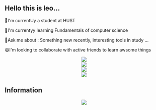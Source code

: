 
<!--
**leo59123/leo59123** is a ✨ _special_ ✨ repository because its `README.md` (this file) appears on your GitHub profile.
-->
## Hello this is leo...

🎒I'm currentUy a student at HUST

💾I'm currentyy learning Fundamentals of computer science

💭Ask me about : Something new recently, interesting tools in study ...

😄I'm looking to collaborate with active friends to learn awsome things

<!--show most use language -->
<div align="center"> <img src="https://github-readme-stats.vercel.app/api/top-langs/?username=leo59123&hide_title=true&hide_border=true&layout=compact&langs_count=6&text_color=000&icon_color=fff&bg_color=0,52fa5a,4dfcff,c64dff&theme=graywhite" /> </div>
 

<div align="center"> <img src="https://visitor-badge.glitch.me/badge?page_id=leo59123" /> </div>


<div align="center"> <img src="https://activity-graph.herokuapp.com/graph?username=leo59123&theme=xcode" /> </div>


 <div align="center"> <img src="https://github-readme-stats.vercel.app/api?username=leo59123&hide_title=true&hide_border=true&layout=compact&langs_count=6&text_color=000&icon_color=fff&bg_color=0,52fa5a,4dfcff,c64dff&theme=graywhite" /> </div>

## Information
<div align="center"> <img src="https://metrics.lecoq.io/leo59123?template=classic&config.timezone=Asia%2FShanghai"> </div>
